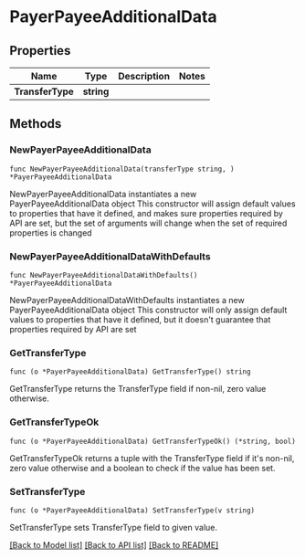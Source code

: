 # PayerPayeeAdditionalData

## Properties

Name | Type | Description | Notes
------------ | ------------- | ------------- | -------------
**TransferType** | **string** |  | 

## Methods

### NewPayerPayeeAdditionalData

`func NewPayerPayeeAdditionalData(transferType string, ) *PayerPayeeAdditionalData`

NewPayerPayeeAdditionalData instantiates a new PayerPayeeAdditionalData object
This constructor will assign default values to properties that have it defined,
and makes sure properties required by API are set, but the set of arguments
will change when the set of required properties is changed

### NewPayerPayeeAdditionalDataWithDefaults

`func NewPayerPayeeAdditionalDataWithDefaults() *PayerPayeeAdditionalData`

NewPayerPayeeAdditionalDataWithDefaults instantiates a new PayerPayeeAdditionalData object
This constructor will only assign default values to properties that have it defined,
but it doesn't guarantee that properties required by API are set

### GetTransferType

`func (o *PayerPayeeAdditionalData) GetTransferType() string`

GetTransferType returns the TransferType field if non-nil, zero value otherwise.

### GetTransferTypeOk

`func (o *PayerPayeeAdditionalData) GetTransferTypeOk() (*string, bool)`

GetTransferTypeOk returns a tuple with the TransferType field if it's non-nil, zero value otherwise
and a boolean to check if the value has been set.

### SetTransferType

`func (o *PayerPayeeAdditionalData) SetTransferType(v string)`

SetTransferType sets TransferType field to given value.



[[Back to Model list]](../README.md#documentation-for-models) [[Back to API list]](../README.md#documentation-for-api-endpoints) [[Back to README]](../README.md)


